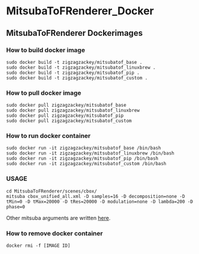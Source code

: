 # MitsubaToFRenderer_Docker

## MitsubaToFRenderer Dockerimages

### How to build docker image
```
sudo docker build -t zigzagzackey/mitsubatof_base .
sudo docker build -t zigzagzackey/mitsubatof_linuxbrew .
sudo docker build -t zigzagzackey/mitsubatof_pip .
sudo docker build -t zigzagzackey/mitsubatof_custom .
```

### How to pull docker image
```
sudo docker pull zigzagzackey/mitsubatof_base
sudo docker pull zigzagzackey/mitsubatof_linuxbrew
sudo docker pull zigzagzackey/mitsubatof_pip
sudo docker pull zigzagzackey/mitsubatof_custom
```

### How to run docker container
```
sudo docker run -it zigzagzackey/mitsubatof_base /bin/bash
sudo docker run -it zigzagzackey/mitsubatof_linuxbrew /bin/bash
sudo docker run -it zigzagzackey/mitsubatof_pip /bin/bash
sudo docker run -it zigzagzackey/mitsubatof_custom /bin/bash
```

### USAGE
```
cd MitsubaToFRenderer/scenes/cbox/
mitsuba cbox_unified_all.xml -D samples=16 -D decomposition=none -D tMin=0 -D tMax=20000 -D tRes=20000 -D modulation=none -D lambda=200 -D phase=0
```
Other mitsuba arguments are written [here](https://github.com/cmu-ci-lab/MitsubaToFRenderer/blob/master/USAGE.txt).

### How to remove docker container
```
docker rmi -f [IMAGE ID]
```